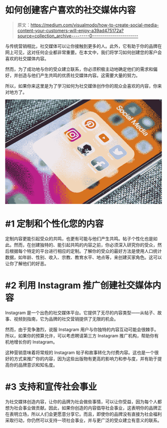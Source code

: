 # 如何创建客户喜欢的社交媒体内容

> 原文：<https://medium.com/visualmodo/how-to-create-social-media-content-your-customers-will-enjoy-a39ad475172a?source=collection_archive---------0----------------------->

与传统营销相比，社交媒体可以让你接触到更多的人。此外，它有助于你的品牌在网上可见，这对任何企业都非常重要。在本文中，我们将学习如何创建您的客户会喜欢的社交媒体内容。

然而，为了成功地与你的受众建立联系，你必须积极主动地确定他们的需求和偏好，并创造与他们产生共鸣的优质社交媒体内容。这需要大量的努力。

所以，如果你来这里是为了学习如何为社交媒体创作你的观众会喜欢的内容，你来对地方了。

![](img/b302ea41e61d10621008d1f3d7a60f81.png)

# #1 定制和个性化您的内容

定制内容更能引起受众的共鸣，也更有可能与他们产生共鸣。帖子个性化也是如此。然而，在创建独特的、能引起共鸣的内容之前，你必须深入研究你的受众，然后根据每个特定的平台进行相应的定制。了解你的受众的最好方法是使用人口统计数据，如年龄、性别、收入、宗教、教育水平、地点等，来创建买家角色。这可以让你了解他们的好恶。

# #2 利用 Instagram 推广创建社交媒体内容

Instagram 是一个出色的社交媒体平台。它提供了无尽的内容类型——从帖子、故事、视频到指南，它为品牌的社交营销提供了无限的机会。

然而，由于竞争激烈，说服 Instagram 用户与你独特的内容互动可能会很棘手。所以，如果你的预算允许，可以考虑聘请第三方 Instagram 推广机构，帮助你有机地增长你的 Instagram。

这种营销意味着将常规的 Instagram 帖子和故事转化为付费内容。这也是一个很好的方式来推广你的内容，因为这些出版物有更高的影响力和参与度，并有助于提高你的品牌意识和知名度。

# #3 支持和宣传社会事业

为社交媒体创造内容，让你的品牌为社会做些事情，可以让你受益，因为每个人都想为社会事业做贡献。因此，如果你创造的内容倡导社会事业，这表明你的品牌正在表明立场，所以人们会更愿意分享它。而且，即使你的品牌没有直接为社会福利采取行动，你仍然可以支持一项社会事业，并与更广泛的受众建立有意义的联系。